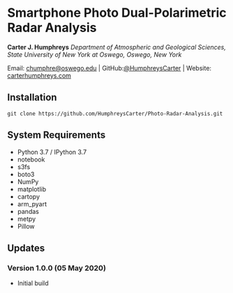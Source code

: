 # Smartphone Photo Dual-Polarimetric Radar Analysis 
**Carter J. Humphreys**
*Department of Atmospheric and Geological Sciences, State University of New York at Oswego, Oswego, New York*

Email: [chumphre@oswego.edu](mailto:chumphre@oswego.edu) | GitHub:[@HumphreysCarter](https://github.com/HumphreysCarter) | Website: [carterhumphreys.com](http://carterhumphreys.com/)

## Installation
```
git clone https://github.com/HumphreysCarter/Photo-Radar-Analysis.git
```

## System Requirements
* Python 3.7 / IPython 3.7
* notebook
* s3fs
* boto3
* NumPy
* matplotlib
* cartopy
* arm_pyart
* pandas
* metpy
* Pillow

## Updates
### Version 1.0.0 (05 May 2020)
* Initial build
